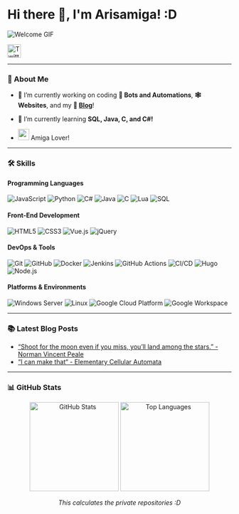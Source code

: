 <h1 align="left">Hi there 👋, I'm Arisamiga! :D</h1>

<p align="left">
  <img src="https://i.imgur.com/usxXcd9.gif" alt="Welcome GIF">
</p>

<p align="left">
  <a href="https://twitter.com/arisamiga_"><img src="http://i.imgur.com/wWzX9uB.png" alt="Twitter" height="30"></a>
</p>

---

### 👀 About Me

- 🔭 I’m currently working on coding **🤖 Bots and Automations**, **🕸️ Websites**, and my **📝 [Blog](https://blog.arisamiga.rocks/)**!

- 🌱 I’m currently learning **SQL, Java, C, and C#!**

- <img src="https://i.imgur.com/9NhAizF.gif" width="25" height="25"> Amiga Lover! 

---

### 🛠️ Skills

#### Programming Languages
<p>
  <img src="https://img.shields.io/badge/-JavaScript-f0db4f?logo=javascript&logoColor=white" alt="JavaScript">
  <img src="https://img.shields.io/badge/-Python-4B8BBE?logo=python&logoColor=white" alt="Python">
  <img src="https://img.shields.io/badge/-CSharp-239120?logo=csharp&logoColor=white" alt="C#">
  <img src="https://img.shields.io/badge/-Java-007396?logo=java&logoColor=white" alt="Java">
  <img src="https://img.shields.io/badge/-C-00599C?logo=c&logoColor=white" alt="C">
  <img src="https://img.shields.io/badge/-Lua-2C2D72?logo=lua&logoColor=white" alt="Lua">
  <img src="https://img.shields.io/badge/-SQL-4479A1?logo=sql&logoColor=white" alt="SQL">
</p>

#### Front-End Development
<p>
  <img src="https://img.shields.io/badge/-HTML5-f06529?logo=html5&logoColor=white" alt="HTML5">
  <img src="https://img.shields.io/badge/-CSS3-1572B6?logo=css3&logoColor=white" alt="CSS3">
  <img src="https://img.shields.io/badge/-Vue.js-4FC08D?logo=vue.js&logoColor=white" alt="Vue.js">
  <img src="https://img.shields.io/badge/-jQuery-0769AD?logo=jquery&logoColor=white" alt="jQuery">
</p>

#### DevOps & Tools
<p>
  <img src="https://img.shields.io/badge/-Git-F05032?logo=git&logoColor=white" alt="Git">
  <img src="https://img.shields.io/badge/-GitHub-181717?logo=github&logoColor=white" alt="GitHub">
  <img src="https://img.shields.io/badge/-Docker-2496ED?logo=docker&logoColor=white" alt="Docker">
  <img src="https://img.shields.io/badge/-Jenkins-D24939?logo=jenkins&logoColor=white" alt="Jenkins">
  <img src="https://img.shields.io/badge/-GitHub_Actions-2088FF?logo=github-actions&logoColor=white" alt="GitHub Actions">
  <img src="https://img.shields.io/badge/-CI/CD-007ACC?logo=visual-studio&logoColor=white" alt="CI/CD">
  <img src="https://img.shields.io/badge/-Hugo-FF4088?logo=hugo&logoColor=white" alt="Hugo">
  <img src="https://img.shields.io/badge/-Node.js-339933?logo=node.js&logoColor=white" alt="Node.js">
</p>

#### Platforms & Environments
<p>
  <img src="https://img.shields.io/badge/-Windows_Server-0078D6?logo=windows&logoColor=white" alt="Windows Server">
  <img src="https://img.shields.io/badge/-Linux-FCC624?logo=linux&logoColor=white" alt="Linux">
  <img src="https://img.shields.io/badge/-Google_Cloud_Platform-4285F4?logo=google-cloud&logoColor=white" alt="Google Cloud Platform">
  <img src="https://img.shields.io/badge/-Google_Workspace-4285F4?logo=google&logoColor=white" alt="Google Workspace">
</p>

---

### 📚 Latest Blog Posts

<!-- BLOG-POST-LIST:START -->
- [“Shoot for the moon even if you miss, you’ll land among the stars.” - Norman Vincent Peale](https://blog.arisamiga.rocks/post/quote40/)
- [“I can make that“ - Elementary Cellular Automata](https://blog.arisamiga.rocks/post/ecasdlc/)
<!-- BLOG-POST-LIST:END -->

---

### 📊 GitHub Stats

<p align="center">
  <img src="https://arisamigastats.vercel.app/api?username=Arisamiga&show_icons=true&theme=default" alt="GitHub Stats" height="200"></img>
  <img src="https://arisamigastats.vercel.app/api/top-langs?username=Arisamiga&show_icons=true&layout=compact&langs_count=10&theme=default" alt="Top Languages" height="200"></img>
</p>

<p align="center">
  <i>This calculates the private repositories :D</i>
</p>
